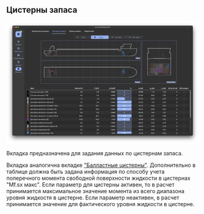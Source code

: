 ## Цистерны запаса
![Общий вид вкладки "Цистерны запаса"](/docs/user-guide/ru/part03_loading/chapter02_storeTanks/storeTanks.png "Общий вид страницы 'Цистерны запаса'")

Вкладка предназначена для задания данных по цистернам запаса.

Вкладка аналогична вкладке ["Балластные цистерны"](/docs/user-guide/ru/part03_loading/chapter01_ballast/chapter01_ballast.md). Дополнительно в таблице должна быть задана информация по способу учета поперечного момента свободной поверхности жидкости в цистернах "Mf.sx макс". Если параметр для цистерны активен, то в расчет принимается максимальное значение момента из всего диапазона уровня жидкостя в цистерне. Если параметр неактивен, в расчет принимается значение для фактического уровня жидкости в цистерне.